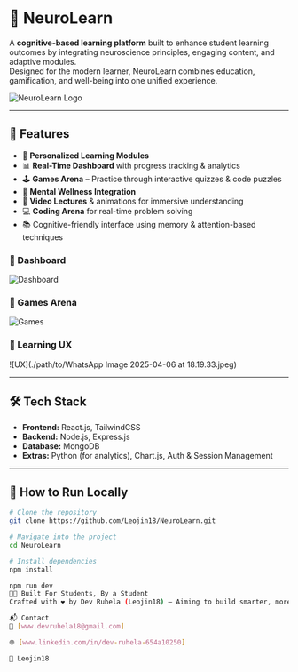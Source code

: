 # 🧠 NeuroLearn

A **cognitive-based learning platform** built to enhance student learning outcomes by integrating neuroscience principles, engaging content, and adaptive modules.  
Designed for the modern learner, NeuroLearn combines education, gamification, and well-being into one unified experience.

![NeuroLearn Logo](./path/to/logo.png) 

---

## 🚀 Features

- 🎯 **Personalized Learning Modules**
- 📊 **Real-Time Dashboard** with progress tracking & analytics
- 🕹️ **Games Arena** – Practice through interactive quizzes & code puzzles
- 🧘 **Mental Wellness Integration**
- 🎥 **Video Lectures** & animations for immersive understanding
- 💻 **Coding Arena** for real-time problem solving
- 📚 Cognitive-friendly interface using memory & attention-based techniques



### 🔹 Dashboard
![Dashboard](./path/to/DASHBOARD1.png) 

### 🔹 Games Arena
![Games](./path/to/GAMES.png)

### 🔹 Learning UX
![UX](./path/to/WhatsApp Image 2025-04-06 at 18.19.33.jpeg)

---

## 🛠️ Tech Stack

- **Frontend:** React.js, TailwindCSS
- **Backend:** Node.js, Express.js
- **Database:** MongoDB
- **Extras:** Python (for analytics), Chart.js, Auth & Session Management

---

## 🧪 How to Run Locally

```bash
# Clone the repository
git clone https://github.com/Leojin18/NeuroLearn.git

# Navigate into the project
cd NeuroLearn

# Install dependencies
npm install

npm run dev
👨‍🎓 Built For Students, By a Student
Crafted with ❤️ by Dev Ruhela (Leojin18) – Aiming to build smarter, more focused learners through tech.

📬 Contact
📧 [www.devruhela18@gmail.com]

🌐 [www.linkedin.com/in/dev-ruhela-654a10250]

🐙 Leojin18
